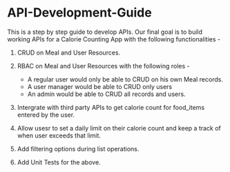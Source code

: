 # API-Development-Guide

This is a step by step guide to develop APIs. Our final goal is to build working APIs for a Calorie Counting App with the following functionalities -

1. CRUD on Meal and User Resources.

2. RBAC on Meal and User Resources with the following roles -
    * A regular user would only be able to CRUD on his own Meal records.
    * A user manager would be able to CRUD only users
    * An admin would be able to CRUD all records and users.
    
3. Intergrate with third party APIs to get calorie count for food_items entered by the user.

4. Allow usesr to set a daily limit on their calorie count and keep a track of when user exceeds that limit.

5. Add filtering options during list operations.

6. Add Unit Tests for the above.
